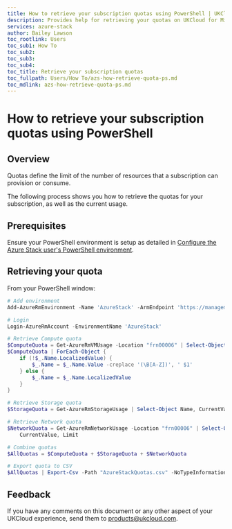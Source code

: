 ```yaml
---
title: How to retrieve your subscription quotas using PowerShell | UKCloud Ltd
description: Provides help for retrieving your quotas on UKCloud for Microsoft Azure
services: azure-stack
author: Bailey Lawson
toc_rootlink: Users
toc_sub1: How To
toc_sub2:
toc_sub3:
toc_sub4:
toc_title: Retrieve your subscription quotas
toc_fullpath: Users/How To/azs-how-retrieve-quota-ps.md
toc_mdlink: azs-how-retrieve-quota-ps.md
---
```


# How to retrieve your subscription quotas using PowerShell

## Overview

Quotas define the limit of the number of resources that a subscription can provision or consume. 

The following process shows you how to retrieve the quotas for your subscription, as well as the current usage.

## Prerequisites

Ensure your PowerShell environment is setup as detailed in [Configure the Azure Stack user's PowerShell environment](azs-how-configure-powershell-users.md).

## Retrieving your quota

From your PowerShell window:

```PowerShell
# Add environment
Add-AzureRmEnvironment -Name 'AzureStack' -ArmEndpoint 'https://management.frn00006.azure.ukcloud.com'

# Login
Login-AzureRmAccount -EnvironmentName 'AzureStack'

# Retrieve Compute quota
$ComputeQuota = Get-AzureRmVMUsage -Location "frn00006" | Select-Object Name, CurrentValue, Limit
$ComputeQuota | ForEach-Object {
    if (!$_.Name.LocalizedValue) {
        $_.Name = $_.Name.Value -creplace '(\B[A-Z])', ' $1'
    } else {
        $_.Name = $_.Name.LocalizedValue
    }   
} 

# Retrieve Storage quota
$StorageQuota = Get-AzureRmStorageUsage | Select-Object Name, CurrentValue, Limit

# Retrieve Network quota
$NetworkQuota = Get-AzureRmNetworkUsage -Location "frn00006" | Select-Object @{label="Name";expression={$_.ResourceType}}, `
    CurrentValue, Limit

# Combine quotas
$AllQuotas = $ComputeQuota + $StorageQuota + $NetworkQuota

# Export quota to CSV
$AllQuotas | Export-Csv -Path "AzureStackQuotas.csv" -NoTypeInformation
```

## Feedback

If you have any comments on this document or any other aspect of your UKCloud experience, send them to <products@ukcloud.com>.
